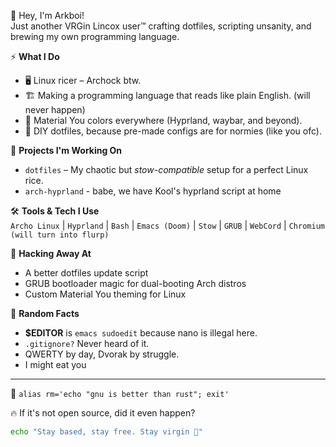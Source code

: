 👋 Hey, I'm Arkboi!  
Just another VRGin Lincox user™ crafting dotfiles, scripting unsanity, and brewing my own programming language.  

⚡ **What I Do**  
- 🖥️ Linux ricer – Archock btw.  
- 🏗️ Making a programming language that reads like plain English.  (will never happen)
- 🎨 Material You colors everywhere (Hyprland, waybar, and beyond).  
- 🔧 DIY dotfiles, because pre-made configs are for normies (like you ofc).  

📂 **Projects I'm Working On**  
- `dotfiles` – My chaotic but *stow-compatible* setup for a perfect Linux rice.  
- `arch-hyprland` - babe, we have Kool's hyprland script at home

🛠️ **Tools & Tech I Use**  
`Archo Linux` | `Hyprland` | `Bash` | `Emacs (Doom)` | `Stow` | `GRUB` | `WebCord` | `Chromium (will turn into flurp)` 

🤖 **Hacking Away At**  
- A better dotfiles update script  
- GRUB bootloader magic for dual-booting Arch distros  
- Custom Material You theming for Linux  

💾 **Random Facts**  
- **$EDITOR** is `emacs sudoedit` because nano is illegal here.  
- `.gitignore?` Never heard of it.  
- QWERTY by day, Dvorak by struggle.  
- I might eat you 

---

🦀 `alias rm='echo "gnu is better than rust"; exit'`  

🔥 If it's not open source, did it even happen?  

```sh
echo "Stay based, stay free. Stay virgin 🚀"
